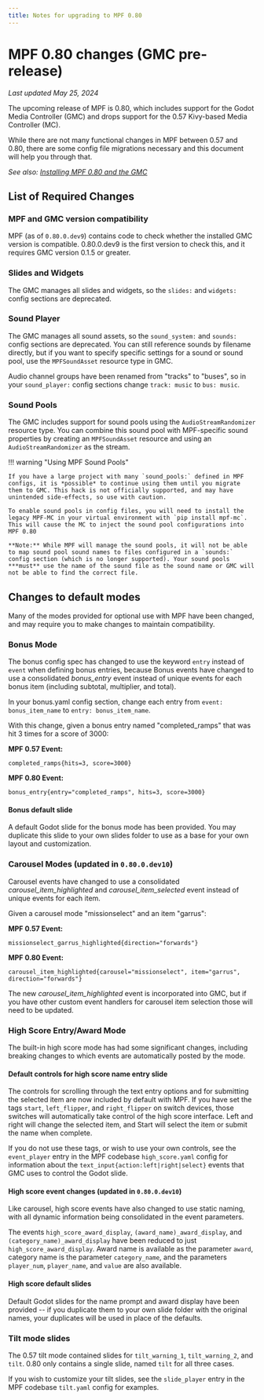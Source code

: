 ```yaml
---
title: Notes for upgrading to MPF 0.80
---
```


# MPF 0.80 changes (GMC pre-release)

*Last updated May 25, 2024*

The upcoming release of MPF is 0.80, which includes support for the Godot Media Controller (GMC) and drops support for the 0.57 Kivy-based Media Controller (MC).

While there are not many functional changes in MPF between 0.57 and 0.80, there are some config file migrations necessary and this document will help you through that.

*See also: [Installing MPF 0.80 and the GMC](../gmc/installation.md)*

## List of Required Changes

### MPF and GMC version compatibility

MPF (as of `0.80.0.dev9`) contains code to check whether the installed GMC version is compatible. 0.80.0.dev9 is the first version to check this, and it requires GMC version 0.1.5 or greater.

### Slides and Widgets

The GMC manages all slides and widgets, so the `slides:` and `widgets:` config sections are deprecated.

### Sound Player

The GMC manages all sound assets, so the `sound_system:` and `sounds:` config sections are deprecated. You can still reference sounds by filename directly, but if you want to specify specific settings for a sound or sound pool, use the `MPFSoundAsset` resource type in GMC.

Audio channel groups have been renamed from "tracks" to "buses", so in your `sound_player:` config sections change `track: music` to `bus: music`.

### Sound Pools

The GMC includes support for sound pools using the `AudioStreamRandomizer` resource type. You can combine this sound pool with MPF-specific sound properties by creating an `MPFSoundAsset` resource and using an `AudioStreamRandomizer` as the stream.

!!! warning "Using MPF Sound Pools"

    If you have a large project with many `sound_pools:` defined in MPF configs, it is *possible* to continue using them until you migrate them to GMC. This hack is not officially supported, and may have unintended side-effects, so use with caution.

    To enable sound pools in config files, you will need to install the legacy MPF-MC in your virtual environment with `pip install mpf-mc`. This will cause the MC to inject the sound pool configurations into MPF 0.80

    **Note:** While MPF will manage the sound pools, it will not be able to map sound pool sound names to files configured in a `sounds:` config section (which is no longer supported). Your sound pools ***must** use the name of the sound file as the sound name or GMC will not be able to find the correct file.


## Changes to default modes

Many of the modes provided for optional use with MPF have been changed, and may require you to make changes to maintain compatibility.

### Bonus Mode

The bonus config spec has changed to use the keyword `entry` instead of `event` when defining bonus entries, because Bonus events have changed to use a consolidated *bonus_entry* event instead of unique events for each bonus item (including subtotal, multiplier, and total).

In your bonus.yaml config section, change each entry from `event: bonus_item_name` to `entry: bonus_item_name`.

With this change, given a bonus entry named "completed_ramps" that was hit 3 times for a score of 3000:

**MPF 0.57 Event:**
``` console
completed_ramps{hits=3, score=3000}
```

**MPF 0.80 Event:**
``` console
bonus_entry{entry="completed_ramps", hits=3, score=3000}
```

#### Bonus default slide

A default Godot slide for the bonus mode has been provided. You may duplicate this slide to your own slides folder to use as a base for
your own layout and customization.


### Carousel Modes (updated in `0.80.0.dev10`)

Carousel events have changed to use a consolidated *carousel_item_highlighted* and *carousel_item_selected* event instead of unique events for each item.

Given a carousel mode "missionselect" and an item "garrus":

**MPF 0.57 Event:**
``` console
missionselect_garrus_highlighted{direction="forwards"}
```

**MPF 0.80 Event:**
``` console
carousel_item_highlighted{carousel="missionselect", item="garrus", direction="forwards"}
```

The new *carousel_item_highlighted* event is incorporated into GMC, but if you have other custom event handlers for carousel item selection those will need to be updated.


### High Score Entry/Award Mode

The built-in high score mode has had some significant changes, including breaking changes to which events are automatically posted by the mode.

#### Default controls for high score name entry slide

The controls for scrolling through the text entry options and for submitting the selected item are now included by default with MPF.
If you have set the tags `start`, `left_flipper`, and `right_flipper` on switch devices, those switches will automatically take control
of the high score interface. Left and right will change the selected item, and Start will select the item or submit the name when complete.

If you do not use these tags, or wish to use your own controls, see the `event_player` entry in the MPF codebase `high_score.yaml` config for information about the `text_input{action:left|right|select}` events that GMC uses to control the Godot slide.

#### High score event changes (updated in `0.80.0.dev10`)

Like carousel, high score events have also changed to use static naming, with all dynamic information being consolidated in the event parameters.

The events `high_score_award_display`, `(award_name)_award_display`, and `(category_name)_award_display`
have been reduced to just `high_score_award_display`. Award name is available as the parameter `award`,
category name is the parameter `category_name`, and the parameters `player_num`, `player_name`, and `value` are also available.

#### High score default slides

Default Godot slides for the name prompt and award display have been provided -- if you duplicate them to your own slide folder
with the original names, your duplicates will be used in place of the defaults.


### Tilt mode slides

The 0.57 tilt mode contained slides for `tilt_warning_1`, `tilt_warning_2`, and `tilt`.
0.80 only contains a single slide, named `tilt` for all three cases.

If you wish to customize your tilt slides, see the `slide_player` entry in the MPF codebase `tilt.yaml` config for examples.
